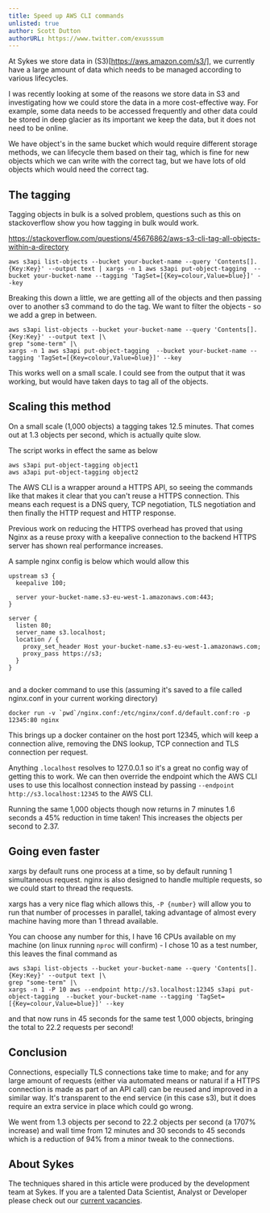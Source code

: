 ```yaml
---
title: Speed up AWS CLI commands
unlisted: true
author: Scott Dutton
authorURL: https://www.twitter.com/exusssum
---
```


At Sykes we store data in (S3)[https://aws.amazon.com/s3/], we currently have a large amount of data which needs to be managed according to various lifecycles.

I was recently looking at some of the reasons we store data in S3 and investigating how we could store the data in a more cost-effective way. For example, some data needs to be accessed frequently and other data could be stored in deep glacier as its important we keep the data, but it does not need to be online.

We have object's in the same bucket which would require different storage methods, we can lifecycle them based on their tag, which is fine for new objects which we can write with the correct tag, but we have lots of old objects which would need the correct tag.


## The tagging

Tagging objects in bulk is a solved problem, questions such as this on stackoverflow show you how tagging in bulk would work.

https://stackoverflow.com/questions/45676862/aws-s3-cli-tag-all-objects-within-a-directory


```
aws s3api list-objects --bucket your-bucket-name --query 'Contents[].{Key:Key}' --output text | xargs -n 1 aws s3api put-object-tagging  --bucket your-bucket-name --tagging 'TagSet=[{Key=colour,Value=blue}]' --key
```

Breaking this down a little, we are getting all of the objects and then passing over to another s3 command to do the tag. We want to filter the objects - so we add a grep in between.

```
aws s3api list-objects --bucket your-bucket-name --query 'Contents[].{Key:Key}' --output text |\
grep "some-term" |\
xargs -n 1 aws s3api put-object-tagging  --bucket your-bucket-name --tagging 'TagSet=[{Key=colour,Value=blue}]' --key
```

This works well on a small scale. I could see from the output that it was working, but would have taken days to tag all of the objects.

## Scaling this method

On a small scale (1,000 objects) a tagging takes 12.5 minutes. That comes out at 1.3 objects per second, which is actually quite slow.

The script works in effect the same as below

```
aws s3api put-object-tagging object1
aws a3api put-object-tagging object2
```

The AWS CLI is a wrapper around a HTTPS API, so seeing the commands like that makes it clear that you can't reuse a HTTPS connection. This means each request is a DNS query, TCP negotiation, TLS negotiation and then finally the HTTP request and HTTP response.

Previous work on reducing the HTTPS overhead has proved that using Nginx as a reuse proxy with a keepalive connection to the backend HTTPS server has shown real performance increases.

A sample nginx config is below which would allow this


```
upstream s3 {
  keepalive 100;

  server your-bucket-name.s3-eu-west-1.amazonaws.com:443;
}

server {
  listen 80;
  server_name s3.localhost;
  location / {
    proxy_set_header Host your-bucket-name.s3-eu-west-1.amazonaws.com;
    proxy_pass https://s3;
  }
}


```

and a docker command to use this (assuming it's saved to a file called nginx.conf in your current working directory)

```
docker run -v `pwd`/nginx.conf:/etc/nginx/conf.d/default.conf:ro -p 12345:80 nginx
```

This brings up a docker container on the host port 12345, which will keep a connection alive, removing the DNS lookup, TCP connection and TLS connection per request.

Anything `.localhost` resolves to 127.0.0.1 so it's a great no config way of getting this to work. We can then override the endpoint which the AWS CLI uses to use this localhost connection instead by passing `--endpoint http://s3.localhost:12345` to the AWS CLI.

Running the same 1,000 objects though now returns in 7 minutes 1.6 seconds a 45% reduction in time taken!
This increases the objects per second to 2.37.


## Going even faster

xargs by default runs one process at a time, so by default running 1 simultaneous request. nginx is also designed to handle multiple requests, so we could start to thread the requests.

xargs has a very nice flag which allows this, `-P {number}` will allow you to run that number of processes in parallel, taking advantage of almost every machine having more than 1 thread available.

You can choose any number for this, I have 16 CPUs available on my machine (on linux running `nproc` will confirm) - I chose 10 as a test number, this leaves the final command as

```
aws s3api list-objects --bucket your-bucket-name --query 'Contents[].{Key:Key}' --output text |\
grep "some-term" |\
xargs -n 1 -P 10 aws --endpoint http://s3.localhost:12345 s3api put-object-tagging  --bucket your-bucket-name --tagging 'TagSet=[{Key=colour,Value=blue}]' --key
```


and that now runs in 45 seconds for the same test 1,000 objects, bringing the total to 22.2 requests per second!

## Conclusion

Connections, especially TLS connections take time to make; and for any large amount of requests (either via automated means or natural if a HTTPS connection is made as part of an API call) can be reused and improved in a similar way. It's transparent to the end service (in this case s3), but it does require an extra service in place which could go wrong.

We went from 1.3 objects per second to 22.2 objects per second (a 1707% increase) and wall time from 12 minutes and 30 seconds to 45 seconds which is a reduction of 94% from a minor tweak to the connections.

## About Sykes

The techniques shared in this article were produced by the development team at Sykes. If you are a talented Data Scientist, Analyst or Developer please check out our [current vacancies](https://www.sykescottages.co.uk/careers/).

